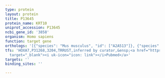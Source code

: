 ```yaml
---
type: protein
layout: protein
title: P13645
protein_name: KRT10
uniprot_accession: P13645
ncbi_gene_id: '3858'
organism: Homo sapiens
function: target gene
orthologs: '[{"species": "Mus musculus", "id": ["A2A513"]}, {"species": "Rattus norvegicus", "id": ["Q6IFW6"]}]'
tfs: 'HOXA7,P31268,3204,TRRUST,inferred by curator,&ensp;<a href="https://www.ncbi.nlm.nih.gov/pubmed/?term=11435435%5Buid%5D+OR+29087512%5Buid%5D"
  target="_blank"><i uk-icon="icon: link"></i>Pubmed</a>'
targets: ''
binding_sites: ''

---
```

